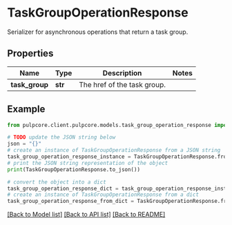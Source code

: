# TaskGroupOperationResponse

Serializer for asynchronous operations that return a task group.

## Properties

Name | Type | Description | Notes
------------ | ------------- | ------------- | -------------
**task_group** | **str** | The href of the task group. | 

## Example

```python
from pulpcore.client.pulpcore.models.task_group_operation_response import TaskGroupOperationResponse

# TODO update the JSON string below
json = "{}"
# create an instance of TaskGroupOperationResponse from a JSON string
task_group_operation_response_instance = TaskGroupOperationResponse.from_json(json)
# print the JSON string representation of the object
print(TaskGroupOperationResponse.to_json())

# convert the object into a dict
task_group_operation_response_dict = task_group_operation_response_instance.to_dict()
# create an instance of TaskGroupOperationResponse from a dict
task_group_operation_response_from_dict = TaskGroupOperationResponse.from_dict(task_group_operation_response_dict)
```
[[Back to Model list]](../README.md#documentation-for-models) [[Back to API list]](../README.md#documentation-for-api-endpoints) [[Back to README]](../README.md)


